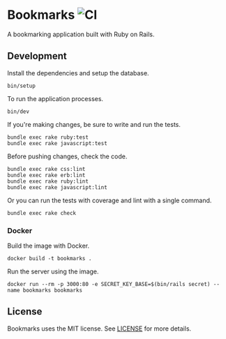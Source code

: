 # Bookmarks ![CI](https://github.com/tristandunn/bookmarks/workflows/CI/badge.svg)

A bookmarking application built with Ruby on Rails.

## Development

Install the dependencies and setup the database.

```
bin/setup
```

To run the application processes.

```
bin/dev
```

If you're making changes, be sure to write and run the tests.

```
bundle exec rake ruby:test
bundle exec rake javascript:test
```

Before pushing changes, check the code.

```
bundle exec rake css:lint
bundle exec rake erb:lint
bundle exec rake ruby:lint
bundle exec rake javascript:lint
```

Or you can run the tests with coverage and lint with a single command.

```
bundle exec rake check
```

### Docker

Build the image with Docker.

```
docker build -t bookmarks .
```

Run the server using the image.

```
docker run --rm -p 3000:80 -e SECRET_KEY_BASE=$(bin/rails secret) --name bookmarks bookmarks
```

## License

Bookmarks uses the MIT license. See [LICENSE](LICENSE) for more details.

